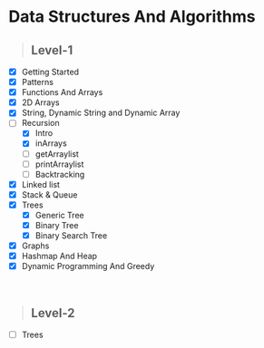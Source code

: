 # Data Structures And Algorithms

> ## Level-1

- [x] Getting Started
- [x] Patterns
- [x] Functions And Arrays
- [x] 2D Arrays
- [x] String, Dynamic String and Dynamic Array
- [ ] Recursion
  - [x] Intro
  - [x] inArrays
  - [ ] getArraylist
  - [ ] printArraylist
  - [ ] Backtracking
- [x] Linked list
- [x] Stack & Queue
- [x] Trees
  - [x] Generic Tree
  - [x] Binary Tree
  - [x] Binary Search Tree
- [x] Graphs
- [x] Hashmap And Heap
- [x] Dynamic Programming And Greedy

<br>

> ## Level-2

- [ ] Trees
